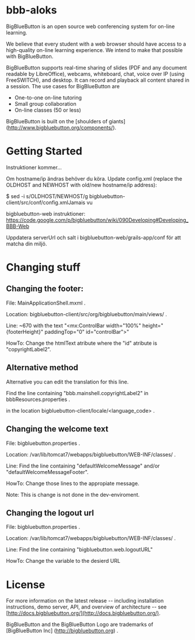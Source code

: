 bbb-aloks
=============
BigBlueButton is an open source web conferencing system for on-line learning.  

We believe that every student with a web browser should have access to a high-quality on-line learning experience.  We intend to make that possible with BigBlueButton. 

BigBlueButton supports real-time sharing of slides (PDF and any document readable by LibreOffice), webcams, whiteboard, chat, voice over IP (using FreeSWITCH), and desktop.  It can record and playback all content shared in a session.  The use cases for BigBlueButton are

  * One-to-one on-line tutoring
  * Small group collaboration 
  * On-line classes (50 or less)

BigBlueButton is built on the [shoulders of giants] (http://www.bigbluebutton.org/components/).

Getting Started
===============
Instruktioner kommer...

Om hostname/ip ändras behöver du köra. Update config.xml (replace the OLDHOST and NEWHOST with old/new hostname/ip address):

$ sed -i s/OLDHOST/NEWHOST/g bigbluebutton-client/src/conf/config.xmlJamais vu

bigbluebutton-web instruktioner: https://code.google.com/p/bigbluebutton/wiki/090Developing#Developing_BBB-Web

Uppdatera serverUrl och salt i bigbluebutton-web/grails-app/conf för att matcha din miljö.

Changing stuff
==============

Changing the footer:
--------------------
File: MainApplicationShell.mxml .

Location: bigbluebutton-client/src/org/bigbluebutton/main/views/ .

Line: ~670 with the text "\<mx:ControlBar width="100%" height="{footerHeight}" paddingTop="0" id="controlBar"\>"

HowTo: Change the htmlText atribute where the "id" atribute is "copyrightLabel2".

Alternative method
------------------
Alternative you can edit the translation for this line.

Find the line containing "bbb.mainshell.copyrightLabel2" in bbbResources.properties .

in the location bigbluebutton-client/locale/\<language_code\> .

Changing the welcome text
-------------------------
File: bigbluebutton.properties .

Location: /var/lib/tomcat7/webapps/bigbluebutton/WEB-INF/classes/ .

Line: Find the line containing "defaultWelcomeMessage" and/or "defaultWelcomeMessageFooter".

HowTo: Change those lines to the appropiate message.

Note: This is change is not done in the dev-enviroment.

Changing the logout url
-----------------------
File:  bigbluebutton.properties .

Location: /var/lib/tomcat7/webapps/bigbluebutton/WEB-INF/classes/ .

Line: Find the line containing "bigbluebutton.web.logoutURL"

HowTo: Change the variable to the desierd URL


License
=======
  

For more information on the latest release -- including installation instructions, demo server, API, and overview of architecture -- see [http://docs.bigbluebutton.org/](http://docs.bigbluebutton.org/).

BigBlueButton and the BigBlueButton Logo are trademarks of [BigBlueButton Inc] (http://bigbluebutton.org) .
